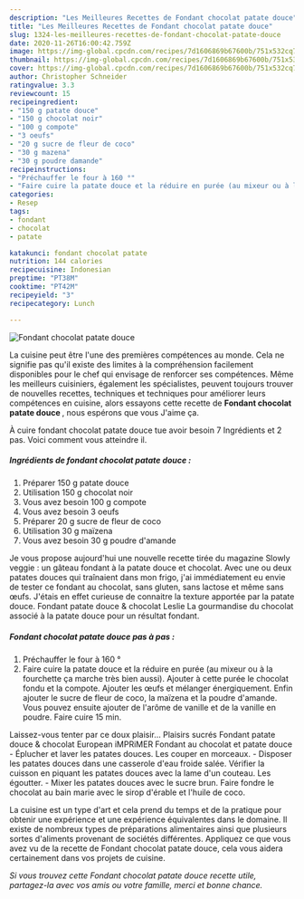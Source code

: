 ```yaml
---
description: "Les Meilleures Recettes de Fondant chocolat patate douce"
title: "Les Meilleures Recettes de Fondant chocolat patate douce"
slug: 1324-les-meilleures-recettes-de-fondant-chocolat-patate-douce
date: 2020-11-26T16:00:42.759Z
image: https://img-global.cpcdn.com/recipes/7d1606869b67600b/751x532cq70/fondant-chocolat-patate-douce-photo-principale-de-la-recette.jpg
thumbnail: https://img-global.cpcdn.com/recipes/7d1606869b67600b/751x532cq70/fondant-chocolat-patate-douce-photo-principale-de-la-recette.jpg
cover: https://img-global.cpcdn.com/recipes/7d1606869b67600b/751x532cq70/fondant-chocolat-patate-douce-photo-principale-de-la-recette.jpg
author: Christopher Schneider
ratingvalue: 3.3
reviewcount: 15
recipeingredient:
- "150 g patate douce"
- "150 g chocolat noir"
- "100 g compote"
- "3 oeufs"
- "20 g sucre de fleur de coco"
- "30 g mazena"
- "30 g poudre damande"
recipeinstructions:
- "Préchauffer le four à 160 °"
- "Faire cuire la patate douce et la réduire en purée (au mixeur ou à la fourchette ça marche très bien aussi). Ajouter à cette purée le chocolat fondu et la compote. Ajouter les œufs et mélanger énergiquement. Enfin ajouter le sucre de fleur de coco, la maïzena et la poudre d&#39;amande. Vous pouvez ensuite ajouter de l&#39;arôme de vanille et de la vanille en poudre. Faire cuire 15 min."
categories:
- Resep
tags:
- fondant
- chocolat
- patate

katakunci: fondant chocolat patate 
nutrition: 144 calories
recipecuisine: Indonesian
preptime: "PT38M"
cooktime: "PT42M"
recipeyield: "3"
recipecategory: Lunch

---
```



![Fondant chocolat patate douce](https://img-global.cpcdn.com/recipes/7d1606869b67600b/751x532cq70/fondant-chocolat-patate-douce-photo-principale-de-la-recette.jpg)

La cuisine peut être l'une des premières compétences au monde. Cela ne signifie pas qu'il existe des limites à la compréhension facilement disponibles pour le chef qui envisage de renforcer ses compétences. Même les meilleurs cuisiniers, également les spécialistes, peuvent toujours trouver de nouvelles recettes, techniques et techniques pour améliorer leurs compétences en cuisine, alors essayons cette recette de <strong> Fondant chocolat patate douce </strong>, nous espérons que vous J'aime ça.

<!--inarticleads1-->

À cuire fondant chocolat patate douce tue avoir besoin 7 Ingrédients et 2 pas. Voici comment vous atteindre il.

##### Ingrédients de fondant chocolat patate douce :

1. Préparer 150 g patate douce
1. Utilisation 150 g chocolat noir
1. Vous avez besoin 100 g compote
1. Vous avez besoin 3 oeufs
1. Préparer 20 g sucre de fleur de coco
1. Utilisation 30 g maïzena
1. Vous avez besoin 30 g poudre d&#39;amande


Je vous propose aujourd&#39;hui une nouvelle recette tirée du magazine Slowly veggie : un gâteau fondant à la patate douce et chocolat. Avec une ou deux patates douces qui traînaient dans mon frigo, j&#39;ai immédiatement eu envie de tester ce fondant au chocolat, sans gluten, sans lactose et même sans œufs. J&#39;étais en effet curieuse de connaitre la texture apportée par la patate douce. Fondant patate douce &amp; chocolat Leslie La gourmandise du chocolat associé à la patate douce pour un résultat fondant. 

<!--inarticleads2-->

##### Fondant chocolat patate douce pas à pas :

1. Préchauffer le four à 160 °
1. Faire cuire la patate douce et la réduire en purée (au mixeur ou à la fourchette ça marche très bien aussi). Ajouter à cette purée le chocolat fondu et la compote. Ajouter les œufs et mélanger énergiquement. Enfin ajouter le sucre de fleur de coco, la maïzena et la poudre d&#39;amande. Vous pouvez ensuite ajouter de l&#39;arôme de vanille et de la vanille en poudre. Faire cuire 15 min.


Laissez-vous tenter par ce doux plaisir… Plaisirs sucrés Fondant patate douce &amp; chocolat European iMPRiMER Fondant au chocolat et patate douce - Éplucher et laver les patates douces. Les couper en morceaux. - Disposer les patates douces dans une casserole d&#39;eau froide salée. Vérifier la cuisson en piquant les patates douces avec la lame d&#39;un couteau. Les égoutter. - Mixer les patates douces avec le sucre brun. Faire fondre le chocolat au bain marie avec le sirop d&#39;érable et l&#39;huile de coco. 

<!--inarticleads1-->

<p>
La cuisine est un type d'art et cela prend du temps et de la pratique pour obtenir une expérience et une expérience équivalentes dans le domaine. Il existe de nombreux types de préparations alimentaires ainsi que plusieurs sortes d'aliments provenant de sociétés différentes. Appliquez ce que vous avez vu de la recette de Fondant chocolat patate douce, cela vous aidera certainement dans vos projets de cuisine.
</p>

<p>
<i>Si vous trouvez cette Fondant chocolat patate douce recette utile, partagez-la avec vos amis ou votre famille, merci et bonne chance.</i>
</p>
